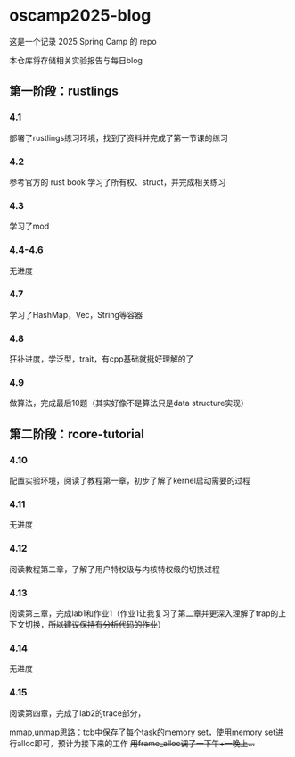 # oscamp2025-blog

这是一个记录 2025 Spring Camp 的 repo

本仓库将存储相关实验报告与每日blog

## 第一阶段：rustlings

### 4.1

部署了rustlings练习环境，找到了资料并完成了第一节课的练习

### 4.2

参考官方的 rust book 学习了所有权、struct，并完成相关练习

### 4.3

学习了mod

### 4.4-4.6

无进度

### 4.7

学习了HashMap，Vec，String等容器

### 4.8

狂补进度，学泛型，trait，有cpp基础就挺好理解的了

### 4.9

做算法，完成最后10题（其实好像不是算法只是data structure实现）

## 第二阶段：rcore-tutorial

### 4.10

配置实验环境，阅读了教程第一章，初步了解了kernel启动需要的过程

### 4.11

无进度

### 4.12

阅读教程第二章，了解了用户特权级与内核特权级的切换过程

### 4.13

阅读第三章，完成lab1和作业1（作业1让我复习了第二章并更深入理解了trap的上下文切换，~~所以建议保持有分析代码的作业~~）

### 4.14

无进度

### 4.15

阅读第四章，完成了lab2的trace部分，

mmap,unmap思路：tcb中保存了每个task的memory set，使用memory set进行alloc即可，预计为接下来的工作
~~用frame_alloc调了一下午+一晚上...~~
